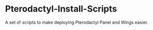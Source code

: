 # Pterodactyl-Install-Scripts
A set of scripts to make deploying Pterodactyl Panel and Wings easier.
